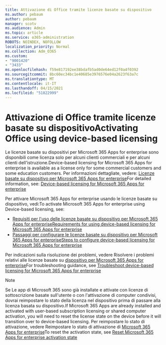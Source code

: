 ```yaml
---
title: Attivazione di Office tramite licenze basate su dispositivo
ms.author: pebaum
author: pebaum
manager: scotv
ms.audience: Admin
ms.topic: article
ms.service: o365-administration
ROBOTS: NOINDEX, NOFOLLOW
localization_priority: Normal
ms.collection: Adm_O365
ms.custom:
- "9001420"
- "3433"
ms.openlocfilehash: f59e817192ee38bdafb5ad0de64ed12f0a4f0392
ms.sourcegitcommit: 8bc60ec34bc1e40685e3976576e04a2623f63a7c
ms.translationtype: MT
ms.contentlocale: it-IT
ms.lasthandoff: 04/15/2021
ms.locfileid: "51822999"
---
```

# <a name="activating-office-using-device-based-licensing"></a><span data-ttu-id="58232-102">Attivazione di Office tramite licenze basate su dispositivo</span><span class="sxs-lookup"><span data-stu-id="58232-102">Activating Office using device-based licensing</span></span>

<span data-ttu-id="58232-103">Le licenze basate su dispositivi per Microsoft 365 Apps for enterprise sono disponibili come licenza solo per alcuni clienti commerciali e per alcuni clienti dell'istruzione.</span><span class="sxs-lookup"><span data-stu-id="58232-103">Device-based licensing for Microsoft 365 Apps for enterprise is available as a license only for some commercial customers and some education customers.</span></span> <span data-ttu-id="58232-104">Per informazioni dettagliate, vedere: [Licenze basate su dispositivo per Microsoft 365 Apps for enterprise](https://docs.microsoft.com/deployoffice/device-based-licensing)</span><span class="sxs-lookup"><span data-stu-id="58232-104">For detailed information, see: [Device-based licensing for Microsoft 365 Apps for enterprise](https://docs.microsoft.com/deployoffice/device-based-licensing)</span></span>

<span data-ttu-id="58232-105">Per attivare Microsoft 365 Apps for enterprise usando le licenze basate su dispositivo, vedi:</span><span class="sxs-lookup"><span data-stu-id="58232-105">To activate Microsoft 365 Apps for enterprise using Device-based licensing, see:</span></span>

- [<span data-ttu-id="58232-106">Requisiti per l'uso delle licenze basate su dispositivo per Microsoft 365 Apps for enterprise</span><span class="sxs-lookup"><span data-stu-id="58232-106">Requirements for using device-based licensing for Microsoft 365 Apps for enterprise</span></span>](https://docs.microsoft.com/deployoffice/device-based-licensing#requirements-for-using-device-based-licensing-for-microsoft-365-apps-for-enterprise)
- [<span data-ttu-id="58232-107">Passaggi per configurare le licenze basate su dispositivo per Microsoft 365 Apps for enterprise</span><span class="sxs-lookup"><span data-stu-id="58232-107">Steps to configure device-based licensing for Microsoft 365 Apps for enterprise</span></span>](https://docs.microsoft.com/deployoffice/device-based-licensing#steps-to-configure-device-based-licensing-for-microsoft-365-apps-for-enterprise)

<span data-ttu-id="58232-108">Per indicazioni sulla risoluzione dei problemi, vedere Risolvere i problemi relativi alle licenze basate su [dispositivo per Microsoft 365 Apps for enterprise](https://docs.microsoft.com/deployoffice/device-based-licensing#troubleshoot-device-based-licensing-for-microsoft-365-apps-for-enterprise)</span><span class="sxs-lookup"><span data-stu-id="58232-108">For troubleshooting guidance, see [Troubleshoot device-based licensing for Microsoft 365 Apps for enterprise](https://docs.microsoft.com/deployoffice/device-based-licensing#troubleshoot-device-based-licensing-for-microsoft-365-apps-for-enterprise)</span></span>

> [!NOTE]
> <span data-ttu-id="58232-109">Se Le app di Microsoft 365 sono già installate e attivate con licenze di sottoscrizione basate sull'utente o con l'attivazione di computer condivisi, dovrai reimpostare lo stato della licenza nel dispositivo prima di passare alla licenza basata su dispositivo.</span><span class="sxs-lookup"><span data-stu-id="58232-109">If Microsoft 365 Apps are already installed and activated with user-based subscription licensing or shared computer activation, you will need to reset the license state on the device before it will transition over to device-based licensing.</span></span> <span data-ttu-id="58232-110">Per reimpostare lo stato di attivazione, vedere Reimpostare lo stato di attivazione di [Microsoft 365 Apps for enterprise](https://docs.microsoft.com/office/troubleshoot/activation/reset-office-365-proplus-activation-state)</span><span class="sxs-lookup"><span data-stu-id="58232-110">To reset the activation state, see [Reset Microsoft 365 Apps for enterprise activation state](https://docs.microsoft.com/office/troubleshoot/activation/reset-office-365-proplus-activation-state)</span></span>
